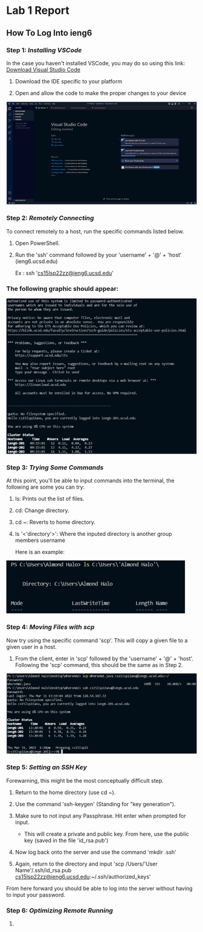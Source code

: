 
# Lab 1 Report

## How To Log Into ieng6

### **Step 1:** *Installing VSCode*

In the case you haven't installed VSCode, you may do so using this link: [Download Visual Studio Code](https://code.visualstudio.com/)

1. Download the IDE specific to your platform

2. Open and allow the code to make the proper changes to your device

![](Step_1.jpg)
### **Step 2:** *Remotely Connecting*

To connect remotely to a host, run the specific commands listed below.

1. Open PowerShell.

2. Run the 'ssh' command followed by your 'username' + '@' + 'host' (ieng6.ucsd.edu) 

   Ex : ssh 'cs15lsp22zz@ieng6.ucsd.edu'

### The following graphic should appear:

![](Step_2.jpg)

### **Step 3:** *Trying Some Commands*

At this point, you'll be able to input commands into the terminal, the following are some you can try:

1. ls: Prints out the list of files.

2. cd: Change directory.

3. cd ~: Reverts to home directory.

4. ls '<'directory'>': Where the inputed directory is another group members username

    Here is an example:

![](Step_3.jpg)

### **Step 4:** *Moving Files with scp*

Now try using the specific command 'scp'. This will copy a given file to a given user in a host.

1. From the client, enter in 'scp' followed by the 'username' + '@' + 'host'. Following the 'scp' command, this should be the same as in Step 2.

![](Step_4.jpg)

### **Step 5:** *Setting an SSH Key*

Forewarning, this might be the most conceptually difficult step.

1. Return to the home directory (use cd ~).

2. Use the command 'ssh-keygen' (Standing for "key generation").

3. Make sure to not input any Passphrase. Hit enter when prompted for input.

    * This will create a private and public key. From here, use the public key (saved in the file 'id_rsa.pub')

4. Now log back onto the server and use the command 'mkdir .ssh'

5. Again, return to the directory and input 'scp /Users/'User Name'/.ssh/id_rsa.pub cs15lsp22zz@ieng6.ucsd.edu:~/.ssh/authorized_keys'

From here forward you should be able to log into the server without having to input your password.

### **Step 6:** *Optimizing Remote Running*

1. 

